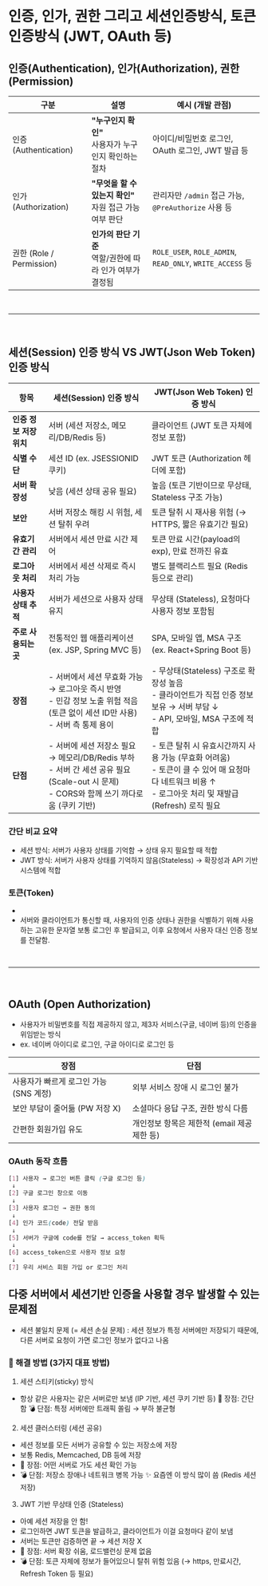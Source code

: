 # 인증, 인가, 권한 그리고 세션인증방식, 토큰인증방식 (JWT, OAuth 등)


## 인증(Authentication), 인가(Authorization), 권한(Permission)
| 구분       | 설명                                           | 예시 (개발 관점)                                       |
|------------|------------------------------------------------|--------------------------------------------------------|
| 인증 (Authentication) | **"누구인지 확인"** <br> 사용자가 누구인지 확인하는 절차        | 아이디/비밀번호 로그인, OAuth 로그인, JWT 발급 등       |
| 인가 (Authorization)  | **"무엇을 할 수 있는지 확인"** <br> 자원 접근 가능 여부 판단     | 관리자만 `/admin` 접근 가능, `@PreAuthorize` 사용 등    |
| 권한 (Role / Permission) | **인가의 판단 기준** <br> 역할/권한에 따라 인가 여부가 결정됨  | `ROLE_USER`, `ROLE_ADMIN`, `READ_ONLY`, `WRITE_ACCESS` 등 |

<br>

---

<br>

## 세션(Session) 인증 방식 VS JWT(Json Web Token) 인증 방식
| 항목             | 세션(Session) 인증 방식                              | JWT(Json Web Token) 인증 방식                          |
|------------------|------------------------------------------------------|--------------------------------------------------------|
| **인증 정보 저장 위치** | 서버 (세션 저장소, 메모리/DB/Redis 등)                   | 클라이언트 (JWT 토큰 자체에 정보 포함)                |
| **식별 수단**        | 세션 ID (ex. JSESSIONID 쿠키)                        | JWT 토큰 (Authorization 헤더에 포함)                   |
| **서버 확장성**     | 낮음 (세션 상태 공유 필요)                           | 높음 (토큰 기반이므로 무상태, Stateless 구조 가능)     |
| **보안**           | 서버 저장소 해킹 시 위험, 세션 탈취 우려              | 토큰 탈취 시 재사용 위험 (→ HTTPS, 짧은 유효기간 필요) |
| **유효기간 관리**    | 서버에서 세션 만료 시간 제어                          | 토큰 만료 시간(payload의 exp), 만료 전까진 유효        |
| **로그아웃 처리**   | 서버에서 세션 삭제로 즉시 처리 가능                  | 별도 블랙리스트 필요 (Redis 등으로 관리)               |
| **사용자 상태 추적** | 서버가 세션으로 사용자 상태 유지                      | 무상태 (Stateless), 요청마다 사용자 정보 포함됨         |
| **주로 사용되는 곳** | 전통적인 웹 애플리케이션 (ex. JSP, Spring MVC 등)     | SPA, 모바일 앱, MSA 구조 (ex. React+Spring Boot 등)    |
| **장점** | - 서버에서 세션 무효화 가능 → 로그아웃 즉시 반영<br>- 민감 정보 노출 위험 적음 (토큰 없이 세션 ID만 사용)<br>- 서버 측 통제 용이 | - 무상태(Stateless) 구조로 확장성 높음<br>- 클라이언트가 직접 인증 정보 보유 → 서버 부담 ↓<br>- API, 모바일, MSA 구조에 적합 |
| **단점** | - 서버에 세션 저장소 필요 → 메모리/DB/Redis 부하<br>- 서버 간 세션 공유 필요 (Scale-out 시 문제)<br>- CORS와 함께 쓰기 까다로움 (쿠키 기반) | - 토큰 탈취 시 유효시간까지 사용 가능 (무효화 어려움)<br>- 토큰이 클 수 있어 매 요청마다 네트워크 비용 ↑<br>- 로그아웃 처리 및 재발급(Refresh) 로직 필요 |


### 간단 비교 요약
- 세션 방식: 서버가 사용자 상태를 기억함 → 상태 유지 필요할 때 적합
- JWT 방식: 서버가 사용자 상태를 기억하지 않음(Stateless) → 확장성과 API 기반 시스템에 적합

### 토큰(Token)
- 
- 서버와 클라이언트가 통신할 때, 사용자의 인증 상태나 권한을 식별하기 위해 사용하는 고유한 문자열
보통 로그인 후 발급되고, 이후 요청에서 사용자 대신 인증 정보를 전달함.


<br>

---

<br>


## OAuth (Open Authorization)
- 사용자가 비밀번호를 직접 제공하지 않고, 제3자 서비스(구글, 네이버 등)의 인증을 위임받는 방식
- ex. 네이버 아이디로 로그인, 구글 아이디로 로그인 등

| 장점                                      | 단점                                     |
|-------------------------------------------|------------------------------------------|
| 사용자가 빠르게 로그인 가능 (SNS 계정)     | 외부 서비스 장애 시 로그인 불가          |
| 보안 부담이 줄어듦 (PW 저장 X)             | 소셜마다 응답 구조, 권한 방식 다름        |
| 간편한 회원가입 유도                       | 개인정보 항목은 제한적 (email 제공 제한 등) |


### OAuth 동작 흐름
~~~css
[1] 사용자 → 로그인 버튼 클릭 (구글 로그인 등)
 ↓
[2] 구글 로그인 창으로 이동
 ↓
[3] 사용자 로그인 → 권한 동의
 ↓
[4] 인가 코드(code) 전달 받음
 ↓
[5] 서버가 구글에 code를 전달 → access_token 획득
 ↓
[6] access_token으로 사용자 정보 요청
 ↓
[7] 우리 서비스 회원 가입 or 로그인 처리

~~~



## 다중 서버에서 세션기반 인증을 사용할 경우 발생할 수 있는 문제점
- 세션 불일치 문제 (= 세션 손실 문제) : 세션 정보가 특정 서버에만 저장되기 때문에, 다른 서버로 요청이 가면 로그인 정보가 없다고 나옴

### 🔧 해결 방법 (3가지 대표 방법)
1. 세션 스티키(sticky) 방식
- 항상 같은 사용자는 같은 서버로만 보냄 (IP 기반, 세션 쿠키 기반 등)
📌 장점: 간단함
💣 단점: 특정 서버에만 트래픽 쏠림 → 부하 불균형

2. 세션 클러스터링 (세션 공유)
- 세션 정보를 모든 서버가 공유할 수 있는 저장소에 저장
- 보통 Redis, Memcached, DB 등에 저장
- 📌 장점: 어떤 서버로 가도 세션 확인 가능
- 💣 단점: 저장소 장애나 네트워크 병목 가능
✨ 요즘엔 이 방식 많이 씀 (Redis 세션 저장)

3. JWT 기반 무상태 인증 (Stateless)
- 아예 세션 저장을 안 함!
- 로그인하면 JWT 토큰을 발급하고, 클라이언트가 이걸 요청마다 같이 보냄
- 서버는 토큰만 검증하면 끝 → 세션 저장 X
- 📌 장점: 서버 확장 쉬움, 로드밸런싱 문제 없음
- 💣 단점: 토큰 자체에 정보가 들어있으니 탈취 위험 있음 (→ https, 만료시간, Refresh Token 등 필요)